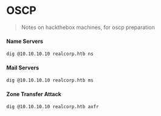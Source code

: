 # OSCP

> Notes on hackthebox machines, for oscp preparation

#### Name Servers

```bash
dig @10.10.10.10 realcorp.htb ns
```

#### Mail Servers

```bash
dig @10.10.10.10 realcorp.htb ms
```

#### Zone Transfer Attack

```bash
dig @10.10.10.10 realcorp.htb axfr
```

